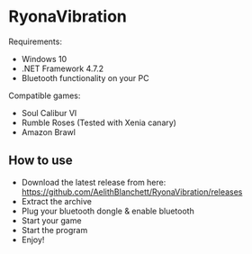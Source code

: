 # RyonaVibration

Requirements: 
- Windows 10
- .NET Framework 4.7.2
- Bluetooth functionality on your PC

Compatible games:
- Soul Calibur VI
- Rumble Roses (Tested with Xenia canary)
- Amazon Brawl

## How to use

- Download the latest release from here: https://github.com/AelithBlanchett/RyonaVibration/releases
- Extract the archive
- Plug your bluetooth dongle & enable bluetooth
- Start your game
- Start the program
- Enjoy!
